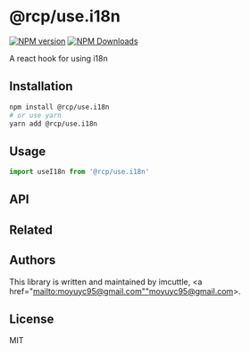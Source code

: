 # @rcp/use.i18n

[![NPM version](https://img.shields.io/npm/v/@rcp/use.i18n.svg?style=flat-square)](https://www.npmjs.com/package/@rcp/use.i18n)
[![NPM Downloads](https://img.shields.io/npm/dm/@rcp/use.i18n.svg?style=flat-square&maxAge=43200)](https://www.npmjs.com/package/@rcp/use.i18n)

A react hook for using i18n

## Installation

```bash
npm install @rcp/use.i18n
# or use yarn
yarn add @rcp/use.i18n
```

## Usage

```javascript
import useI18n from '@rcp/use.i18n'
```

## API

<!-- Generated by documentation.js. Update this documentation by updating the source code. -->

## Related

## Authors

This library is written and maintained by imcuttle, &lt;a href="<mailto:moyuyc95@gmail.com"">moyuyc95@gmail.com></a>.

## License

MIT
